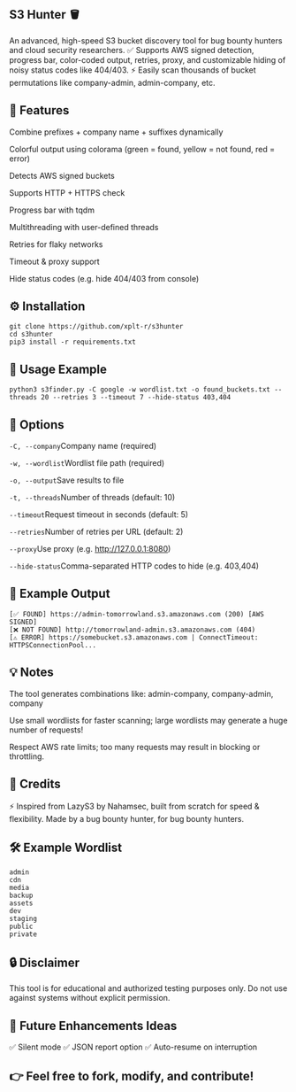 ## S3 Hunter 🪣
An advanced, high-speed S3 bucket discovery tool for bug bounty hunters and cloud security researchers.
✅ Supports AWS signed detection, progress bar, color-coded output, retries, proxy, and customizable hiding of noisy status codes like 404/403.
⚡ Easily scan thousands of bucket permutations like company-admin, admin-company, etc.

## 🚀 Features
Combine prefixes + company name + suffixes dynamically

Colorful output using colorama (green = found, yellow = not found, red = error)

Detects AWS signed buckets

Supports HTTP + HTTPS check

Progress bar with tqdm

Multithreading with user-defined threads

Retries for flaky networks

Timeout & proxy support

Hide status codes (e.g. hide 404/403 from console)

## ⚙️ Installation
```
git clone https://github.com/xplt-r/s3hunter
cd s3hunter
pip3 install -r requirements.txt
```
## 📝 Usage Example
```
python3 s3finder.py -C google -w wordlist.txt -o found_buckets.txt --threads 20 --retries 3 --timeout 7 --hide-status 403,404
```
## 📌 Options
```-C, --company```Company name (required)

```-w, --wordlist```Wordlist file path (required)

```-o, --output```Save results to file

```-t, --threads```Number of threads (default: 10)

```--timeout```Request timeout in seconds (default: 5)

```--retries```Number of retries per URL (default: 2)

```--proxy```Use proxy (e.g. http://127.0.0.1:8080)

```--hide-status```Comma-separated HTTP codes to hide (e.g. 403,404)

## 🌟 Example Output
```
[✅ FOUND] https://admin-tomorrowland.s3.amazonaws.com (200) [AWS SIGNED]
[❌ NOT FOUND] http://tomorrowland-admin.s3.amazonaws.com (404)
[⚠️ ERROR] https://somebucket.s3.amazonaws.com | ConnectTimeout: HTTPSConnectionPool...
```
## 💡 Notes
The tool generates combinations like:
admin-company, company-admin, company

Use small wordlists for faster scanning; large wordlists may generate a huge number of requests!

Respect AWS rate limits; too many requests may result in blocking or throttling.

## 👑 Credits
⚡ Inspired from LazyS3 by Nahamsec, built from scratch for speed & flexibility.
Made by a bug bounty hunter, for bug bounty hunters.

## 🛠 Example Wordlist
```
admin
cdn
media
backup
assets
dev
staging
public
private
```
## 🔒 Disclaimer
This tool is for educational and authorized testing purposes only.
Do not use against systems without explicit permission.

## 📌 Future Enhancements Ideas
✅ Silent mode
✅ JSON report option
✅ Auto-resume on interruption

## 👉 Feel free to fork, modify, and contribute!
